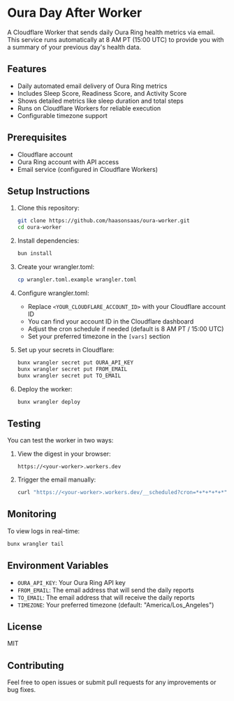 # Oura Day After Worker

A Cloudflare Worker that sends daily Oura Ring health metrics via email. This service runs automatically at 8 AM PT (15:00 UTC) to provide you with a summary of your previous day's health data.

## Features

- Daily automated email delivery of Oura Ring metrics
- Includes Sleep Score, Readiness Score, and Activity Score
- Shows detailed metrics like sleep duration and total steps
- Runs on Cloudflare Workers for reliable execution
- Configurable timezone support

## Prerequisites

- Cloudflare account
- Oura Ring account with API access
- Email service (configured in Cloudflare Workers)

## Setup Instructions

1. Clone this repository:
   ```bash
   git clone https://github.com/haasonsaas/oura-worker.git
   cd oura-worker
   ```

2. Install dependencies:
   ```bash
   bun install
   ```

3. Create your wrangler.toml:
   ```bash
   cp wrangler.toml.example wrangler.toml
   ```

4. Configure wrangler.toml:
   - Replace `<YOUR_CLOUDFLARE_ACCOUNT_ID>` with your Cloudflare account ID
   - You can find your account ID in the Cloudflare dashboard
   - Adjust the cron schedule if needed (default is 8 AM PT / 15:00 UTC)
   - Set your preferred timezone in the `[vars]` section

5. Set up your secrets in Cloudflare:
   ```bash
   bunx wrangler secret put OURA_API_KEY
   bunx wrangler secret put FROM_EMAIL
   bunx wrangler secret put TO_EMAIL
   ```

6. Deploy the worker:
   ```bash
   bunx wrangler deploy
   ```

## Testing

You can test the worker in two ways:

1. View the digest in your browser:
   ```
   https://<your-worker>.workers.dev
   ```

2. Trigger the email manually:
   ```bash
   curl "https://<your-worker>.workers.dev/__scheduled?cron=*+*+*+*+*"
   ```

## Monitoring

To view logs in real-time:
```bash
bunx wrangler tail
```

## Environment Variables

- `OURA_API_KEY`: Your Oura Ring API key
- `FROM_EMAIL`: The email address that will send the daily reports
- `TO_EMAIL`: The email address that will receive the daily reports
- `TIMEZONE`: Your preferred timezone (default: "America/Los_Angeles")

## License

MIT

## Contributing

Feel free to open issues or submit pull requests for any improvements or bug fixes. 